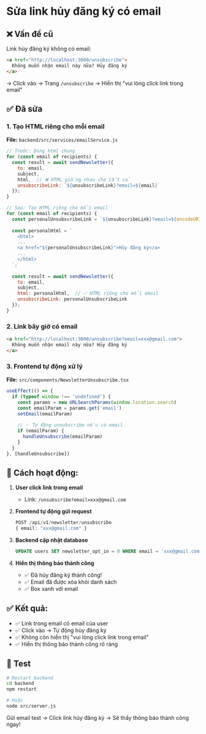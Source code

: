 # Sửa link hủy đăng ký có email

## ❌ Vấn đề cũ

Link hủy đăng ký không có email:
```html
<a href="http://localhost:3000/unsubscribe">
  Không muốn nhận email này nữa? Hủy đăng ký
</a>
```

→ Click vào → Trang `/unsubscribe` → Hiển thị "vui lòng click link trong email"

## ✅ Đã sửa

### 1. Tạo HTML riêng cho mỗi email

**File:** `backend/src/services/emailService.js`

```javascript
// Trước: Dùng html chung
for (const email of recipients) {
  const result = await sendNewsletter({
    to: email,
    subject,
    html,  // ❌ HTML giống nhau cho tất cả
    unsubscribeLink: `${unsubscribeLink}?email=${email}`
  });
}

// Sau: Tạo HTML riêng cho mỗi email
for (const email of recipients) {
  const personalUnsubscribeLink = `${unsubscribeLink}?email=${encodeURIComponent(email)}`;
  
  const personalHtml = `
    <html>
    ...
    <a href="${personalUnsubscribeLink}">Hủy đăng ký</a>
    ...
    </html>
  `;
  
  const result = await sendNewsletter({
    to: email,
    subject,
    html: personalHtml,  // ✅ HTML riêng cho mỗi email
    unsubscribeLink: personalUnsubscribeLink
  });
}
```

### 2. Link bây giờ có email

```html
<a href="http://localhost:3000/unsubscribe?email=xxx@gmail.com">
  Không muốn nhận email này nữa? Hủy đăng ký
</a>
```

### 3. Frontend tự động xử lý

**File:** `src/components/NewsletterUnsubscribe.tsx`

```typescript
useEffect(() => {
  if (typeof window !== 'undefined') {
    const params = new URLSearchParams(window.location.search)
    const emailParam = params.get('email')
    setEmail(emailParam)
    
    // ✅ Tự động unsubscribe nếu có email
    if (emailParam) {
      handleUnsubscribe(emailParam)
    }
  }
}, [handleUnsubscribe])
```

## 🎯 Cách hoạt động:

1. **User click link trong email**
   - Link: `/unsubscribe?email=xxx@gmail.com`
   
2. **Frontend tự động gửi request**
   ```typescript
   POST /api/v1/newsletter/unsubscribe
   { email: "xxx@gmail.com" }
   ```
   
3. **Backend cập nhật database**
   ```sql
   UPDATE users SET newsletter_opt_in = 0 WHERE email = 'xxx@gmail.com'
   ```
   
4. **Hiển thị thông báo thành công**
   - ✅ Đã hủy đăng ký thành công!
   - ✅ Email đã được xóa khỏi danh sách
   - ✅ Box xanh với email

## ✅ Kết quả:

- ✅ Link trong email có email của user
- ✅ Click vào → Tự động hủy đăng ký
- ✅ Không còn hiển thị "vui lòng click link trong email"
- ✅ Hiển thị thông báo thành công rõ ràng

## 🧪 Test

```bash
# Restart backend
cd backend
npm restart

# Hoặc
node src/server.js
```

Gửi email test → Click link hủy đăng ký → Sẽ thấy thông báo thành công ngay!
